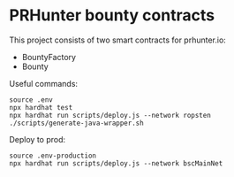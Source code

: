 # PRHunter bounty contracts

This project consists of two smart contracts for prhunter.io:

- BountyFactory
- Bounty


Useful commands:
```
source .env
npx hardhat test
npx hardhat run scripts/deploy.js --network ropsten
./scripts/generate-java-wrapper.sh
```


Deploy to prod:
```
source .env-production
npx hardhat run scripts/deploy.js --network bscMainNet
